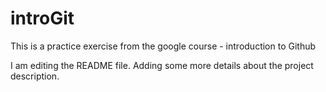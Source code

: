 # introGit
This is a practice exercise from the google course - introduction to Github

I am editing the README file. Adding some more details about the project description.

